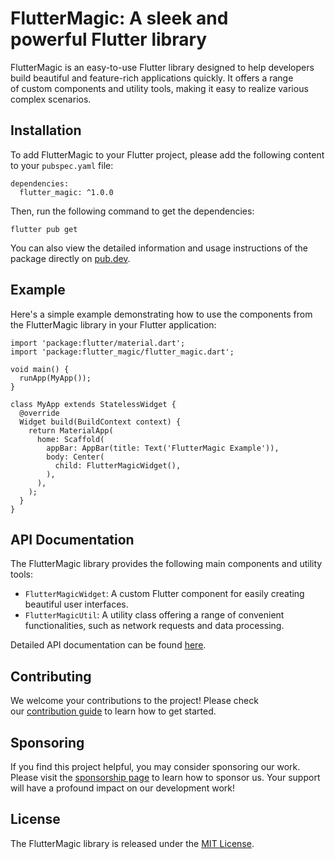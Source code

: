 # FlutterMagic: A sleek and powerful Flutter library

FlutterMagic is an easy-to-use Flutter library designed to help developers build beautiful and feature-rich applications quickly. It offers a range of custom components and utility tools, making it easy to realize various complex scenarios.

## Installation

To add FlutterMagic to your Flutter project, please add the following content to your `pubspec.yaml` file:

```
dependencies:
  flutter_magic: ^1.0.0

```

Then, run the following command to get the dependencies:

```
flutter pub get

```

You can also view the detailed information and usage instructions of the package directly on [pub.dev](https://pub.dev/packages/flutter_magic).

## Example

Here's a simple example demonstrating how to use the components from the FlutterMagic library in your Flutter application:

```
import 'package:flutter/material.dart';
import 'package:flutter_magic/flutter_magic.dart';

void main() {
  runApp(MyApp());
}

class MyApp extends StatelessWidget {
  @override
  Widget build(BuildContext context) {
    return MaterialApp(
      home: Scaffold(
        appBar: AppBar(title: Text('FlutterMagic Example')),
        body: Center(
          child: FlutterMagicWidget(),
        ),
      ),
    );
  }
}

```

## API Documentation

The FlutterMagic library provides the following main components and utility tools:

- `FlutterMagicWidget`: A custom Flutter component for easily creating beautiful user interfaces.
- `FlutterMagicUtil`: A utility class offering a range of convenient functionalities, such as network requests and data processing.

Detailed API documentation can be found [here](https://github.com/your-username/flutter_magic/wiki/API-Documentation).

## Contributing

We welcome your contributions to the project! Please check our [contribution guide](https://github.com/your-username/flutter_magic/blob/master/CONTRIBUTING.md) to learn how to get started.

## Sponsoring

If you find this project helpful, you may consider sponsoring our work. Please visit the [sponsorship page](https://github.com/your-username/flutter_magic/blob/master/SPONSOR.md) to learn how to sponsor us. Your support will have a profound impact on our development work!

## License

The FlutterMagic library is released under the [MIT License](https://github.com/your-username/flutter_magic/blob/master/LICENSE).